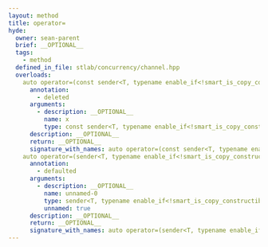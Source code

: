 ```yaml
---
layout: method
title: operator=
hyde:
  owner: sean-parent
  brief: __OPTIONAL__
  tags:
    - method
  defined_in_file: stlab/concurrency/channel.hpp
  overloads:
    auto operator=(const sender<T, typename enable_if<!smart_is_copy_constructible_v<T>, void>::type> &) -> sender<T, typename enable_if<!smart_is_copy_constructible_v<T>, void>::type> &:
      annotation:
        - deleted
      arguments:
        - description: __OPTIONAL__
          name: x
          type: const sender<T, typename enable_if<!smart_is_copy_constructible_v<T>, void>::type> &
      description: __OPTIONAL__
      return: __OPTIONAL__
      signature_with_names: auto operator=(const sender<T, typename enable_if<!smart_is_copy_constructible_v<T>, void>::type> & x) -> sender<T, typename enable_if<!smart_is_copy_constructible_v<T>, void>::type> &
    auto operator=(sender<T, typename enable_if<!smart_is_copy_constructible_v<T>, void>::type> &&) -> sender<T, typename enable_if<!smart_is_copy_constructible_v<T>, void>::type> &:
      annotation:
        - defaulted
      arguments:
        - description: __OPTIONAL__
          name: unnamed-0
          type: sender<T, typename enable_if<!smart_is_copy_constructible_v<T>, void>::type> &&
          unnamed: true
      description: __OPTIONAL__
      return: __OPTIONAL__
      signature_with_names: auto operator=(sender<T, typename enable_if<!smart_is_copy_constructible_v<T>, void>::type> &&) -> sender<T, typename enable_if<!smart_is_copy_constructible_v<T>, void>::type> &
---
```


